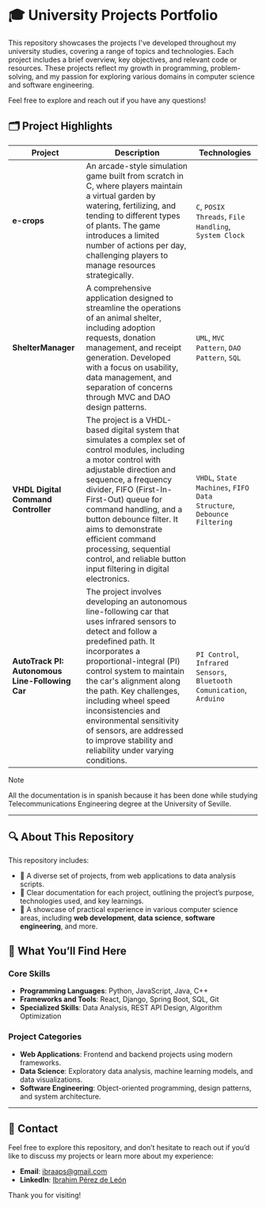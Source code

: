 # 🎓 University Projects Portfolio

This repository showcases the projects I've developed throughout my university studies, covering a range of topics and technologies. Each project includes a brief overview, key objectives, and relevant code or resources. These projects reflect my growth in programming, problem-solving, and my passion for exploring various domains in computer science and software engineering.

Feel free to explore and reach out if you have any questions!

## 🗂️ Project Highlights

| Project | Description | Technologies |
| ------- | ----------- | ------------ |
| **e-crops** | An arcade-style simulation game built from scratch in C, where players maintain a virtual garden by watering, fertilizing, and tending to different types of plants. The game introduces a limited number of actions per day, challenging players to manage resources strategically. | `C`, `POSIX Threads`, `File Handling`, `System Clock` |
| **ShelterManager** | A comprehensive application designed to streamline the operations of an animal shelter, including adoption requests, donation management, and receipt generation. Developed with a focus on usability, data management, and separation of concerns through MVC and DAO design patterns. | `UML`, `MVC Pattern`, `DAO Pattern`, `SQL` |
| **VHDL Digital Command Controller** | The project is a VHDL-based digital system that simulates a complex set of control modules, including a motor control with adjustable direction and sequence, a frequency divider, FIFO (First-In-First-Out) queue for command handling, and a button debounce filter. It aims to demonstrate efficient command processing, sequential control, and reliable button input filtering in digital electronics. | `VHDL`, `State Machines`, `FIFO Data Structure`, `Debounce Filtering` |
| **AutoTrack PI: Autonomous Line-Following Car** | The project involves developing an autonomous line-following car that uses infrared sensors to detect and follow a predefined path. It incorporates a proportional-integral (PI) control system to maintain the car's alignment along the path. Key challenges, including wheel speed inconsistencies and environmental sensitivity of sensors, are addressed to improve stability and reliability under varying conditions. | `PI Control`, `Infrared Sensors`, `Bluetooth Comunication`, `Arduino` |
> [!NOTE]
> All the documentation is in spanish because it has been done while studying Telecommunications Engineering degree at the University of Seville.

---

## 🔍 About This Repository

This repository includes:
- 📂 A diverse set of projects, from web applications to data analysis scripts.
- 📝 Clear documentation for each project, outlining the project’s purpose, technologies used, and key learnings.
- 🚀 A showcase of practical experience in various computer science areas, including **web development**, **data science**, **software engineering**, and more.

## 💼 What You’ll Find Here

### Core Skills
- **Programming Languages**: Python, JavaScript, Java, C++
- **Frameworks and Tools**: React, Django, Spring Boot, SQL, Git
- **Specialized Skills**: Data Analysis, REST API Design, Algorithm Optimization

### Project Categories
- **Web Applications**: Frontend and backend projects using modern frameworks.
- **Data Science**: Exploratory data analysis, machine learning models, and data visualizations.
- **Software Engineering**: Object-oriented programming, design patterns, and system architecture.

---

## 📧 Contact

Feel free to explore this repository, and don’t hesitate to reach out if you’d like to discuss my projects or learn more about my experience:

- **Email**: ibraaps@gmail.com
- **LinkedIn**: [Ibrahim Pérez de León](https://www.linkedin.com/in/ibraaps)

Thank you for visiting!
